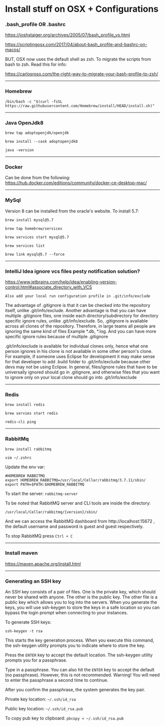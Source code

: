 # Install stuff on OSX + Configurations

### .bash_profile OR .bashrc
https://joshstaiger.org/archives/2005/07/bash_profile_vs.html

https://scriptingosx.com/2017/04/about-bash_profile-and-bashrc-on-macos/

BUT, OSX now uses the default shell as zsh. To migrate the scripts from bash to zsh. Read this for info:

https://carlosroso.com/the-right-way-to-migrate-your-bash-profile-to-zsh/ 

----
### Homebrew
`/bin/bash -c "$(curl -fsSL https://raw.githubusercontent.com/Homebrew/install/HEAD/install.sh)"`

----
### Java OpenJdk8
`brew tap adoptopenjdk/openjdk`

`brew install --cask adoptopenjdk8`

`java -version`

----
### Docker
Can be done from the following:
https://hub.docker.com/editions/community/docker-ce-desktop-mac/

----
### MySql
Version 8 can be installed from the oracle's website. To install 5.7:

`brew install mysql@5.7`

`brew tap homebrew/services`

`brew services start mysql@5.7`

`brew services list`

`brew link mysql@5.7 --force`

----
### IntelliJ Idea ignore vcs files pesty notification solution?
https://www.jetbrains.com/help/idea/enabling-version-control.html#associate_directory_with_VCS

`Also add your local run configuration profile in .git/info/exclude` 

The advantage of .gitignore is that it can be checked into the repository itself, unlike .git/info/exclude. Another advantage is that you can have multiple .gitignore files, one inside each directory/subdirectory for directory specific ignore rules, unlike .git/info/exclude.
So, .gitignore is available across all clones of the repository. Therefore, in large teams all people are ignoring the same kind of files Example *.db, *.log. And you can have more specific ignore rules because of multiple .gitignore 

.git/info/exclude is available for individual clones only, hence what one person ignores in his clone is not available in some other person's clone. For example, if someone uses Eclipse for development it may make sense for that developer to add .build folder to .git/info/exclude because other devs may not be using Eclipse.
In general, files/ignore rules that have to be universally ignored should go in .gitignore, and otherwise files that you want to ignore only on your local clone should go into .git/info/exclude

----
### Redis
`brew install redis`

`brew servies start redis`

`redis-cli ping`

----
### RabbitMq
`brew install rabbitmq`

`vim ~/.zshrc`

Update the env var:
```
#HOMEBREW RABBITMQ
export HOMEBREW_RABBITMQ=/usr/local/Cellar/rabbitmq/3.7.11/sbin/
export PATH=$PATH:$HOMEBREW_RABBITMQ
```

To start the server: `rabbitmq-server`

To be noted that RabbitMQ server and CLI tools are inside the directory:

`/usr/local/Cellar/rabbitmq/{version}/sbin/` 

And we can access the RabbitMQ dashboard from http://localhost:15672 ,
the default username and password is guest and guest respectively.

To stop RabbitMQ press `Ctrl + C`

----
### Install maven
https://maven.apache.org/install.html

---
### Generating an SSH key
An SSH key consists of a pair of files. One is the private key, which should never be shared with anyone. The other is the public key. The other file is a public key which allows you to log into the servers. When you generate the keys, you will use ssh-keygen to store the keys in a safe location so you can bypass the login prompt when connecting to your instances.

To generate SSH keys:

`ssh-keygen -t rsa`

This starts the key generation process. When you execute this command, the ssh-keygen utility prompts you to indicate where to store the key.

Press the `ENTER` key to accept the default location. The ssh-keygen utility prompts you for a passphrase.

Type in a passphrase. You can also hit the `ENTER` key to accept the default (no passphrase). However, this is not recommended.
Warning! You will need to enter the passphrase a second time to continue.

After you confirm the passphrase, the system generates the key pair.

Private key location: `~/.ssh/id_rsa`

Public key location: `~/.ssh/id_rsa.pub`

To copy pub key to clipboard: `pbcopy < ~/.ssh/id_rsa.pub`
